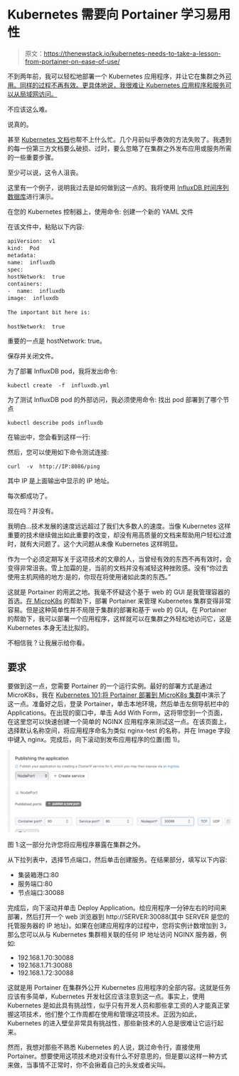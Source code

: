 # Kubernetes 需要向 Portainer 学习易用性

> 原文：<https://thenewstack.io/kubernetes-needs-to-take-a-lesson-from-portainer-on-ease-of-use/>

不到两年前，我可以轻松地部署一个 Kubernetes 应用程序，并让它在集群之外[可用。同样的过程不再有效。更具体地说，我很难让 Kubernetes 应用程序和服务可以从局域网访问。](https://thenewstack.io/deploy-a-kubernetes-cluster-on-ubuntu-server-with-microk8s/)

不应该这么难。

说真的。

甚至 [Kubernetes 文档](https://kubernetes.io/docs/tutorials/kubernetes-basics/)也帮不上什么忙。几个月前似乎奏效的方法失败了。我遇到的每一份第三方文档要么破损、过时，要么忽略了在集群之外发布应用或服务所需的一些重要步骤。

至少可以说，这令人沮丧。

这里有一个例子，说明我过去是如何做到这一点的。我将使用 [InfluxDB 时间序列数据库](https://thenewstack.io/getting-started-using-scripts-with-influxdb/)进行演示。

在您的 Kubernetes 控制器上，使用命令:
创建一个新的 YAML 文件

在该文件中，粘贴以下内容:

```
apiVersion:  v1
kind:  Pod
metadata:
name:  influxdb
spec:
hostNetwork:  true
containers:
-  name:  influxdb
image:  influxdb

The important bit here is: 

hostNetwork:  true

```

重要的一点是 hostNetwork: true。

保存并关闭文件。

为了部署 InfluxDB pod，我将发出命令:

```
kubectl create  -f  influxdb.yml

```

为了测试 InfluxDB pod 的外部访问，我必须使用命令:
找出 pod 部署到了哪个节点

```
kubectl describe pods influxdb

```

在输出中，您会看到这样一行:

然后，您可以使用如下命令测试连接:

```
curl  -v  http://IP:8086/ping

```

其中 IP 是上面输出中显示的 IP 地址。

每次都成功了。

现在吗？并没有。

我明白…技术发展的速度远远超过了我们大多数人的速度。当像 Kubernetes 这样重要的技术继续做出如此重要的改变，却没有用高质量的文档来帮助用户轻松过渡时，就有大问题了。这个大问题从未像 Kubernetes 这样明显。

作为一个必须定期写关于这项技术的文章的人，当曾经有效的东西不再有效时，会变得非常沮丧。雪上加霜的是，当前的文档并没有减轻这种挫败感。没有“你过去使用主机网络的地方:是的，你现在将使用诸如此类的东西。”

这就是 Portainer 的用武之地。我毫不怀疑这个基于 web 的 GUI 是我管理容器的首选。[在 MicroK8s](https://thenewstack.io/microk8s-and-portainer-is-the-easiest-way-to-deploy-an-application-on-kubernetes/) 的帮助下，部署 Portainer 来管理 Kubernetes 集群变得非常容易。但是这种简单性并不局限于集群的部署和基于 web 的 GUI。在 Portainer 的帮助下，我可以部署一个应用程序，这样就可以在集群之外轻松地访问它，这是 Kubernetes 本身无法比拟的。

不相信我？让我展示给你看。

## 要求

要做到这一点，您需要 Portainer 的一个运行实例。最好的部署方式是通过 MicroK8s，我在 [Kubernetes 101:将 Portainer 部署到 MicroK8s 集群](https://thenewstack.io/kubernetes-101-deploy-portainer-to-a-microk8s-cluster/)中演示了这一点。准备好之后，登录 Portainer，单击本地环境，然后单击左侧导航栏中的 Applications。在出现的窗口中，单击 Add With Form，这将带您到一个页面，在这里您可以快速创建一个简单的 NGINX 应用程序来测试这一点。在该页面上，选择默认名称空间，将应用程序命名为类似 nginx-test 的名称，并在 Image 字段中键入 nginx。完成后，向下滚动到发布应用程序的位置(图 1)。

![](img/b3c404cf7bd020175037440da0577b8f.png)

图 1:这一部分允许您将应用程序暴露在集群之外。

从下拉列表中，选择节点端口，然后单击创建服务。在结果部分，填写以下内容:

*   集装箱港口:80
*   服务端口:80
*   节点端口:30088

完成后，向下滚动并单击 Deploy Application。给应用程序一分钟左右的时间来部署，然后打开一个 web 浏览器到 http://SERVER:30088(其中 SERVER 是您的托管服务器的 IP 地址)。如果在创建应用程序的过程中，您将实例计数增加到 3，那么您可以从与 Kubernetes 集群相关联的任何 IP 地址访问 NGINX 服务器，例如:

*   192.168.1.70:30088
*   192.168.1.71:30088
*   192.168.1.72:30088

这就是用 Portainer 在集群外公开 Kubernetes 应用程序的全部内容。这就是任务应该有多简单，Kubernetes 开发社区应该注意到这一点。事实上，使用 Kubernetes 是如此具有挑战性，似乎只有开发人员和那些拿工资的人才能真正掌握这项技术，他们整个工作周都在使用和管理这项技术。正因为如此，Kubernetes 的进入壁垒非常具有挑战性，那些新技术的人总是很难让它运行起来。

然而，我想对那些不熟悉 Kubernetes 的人说，跳过命令行，直接使用 Portainer。想要使用这项技术绝对没有什么不好意思的，但是要以这样一种方式来做，当事情不正常时，你不会揪着自己的头发或者尖叫。

<svg xmlns:xlink="http://www.w3.org/1999/xlink" viewBox="0 0 68 31" version="1.1"><title>Group</title> <desc>Created with Sketch.</desc></svg>
